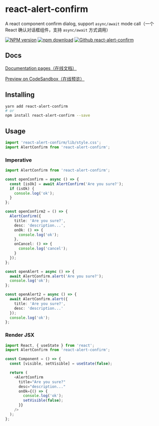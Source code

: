 # react-alert-confirm

A react component confirm dialog, support `async/await` mode call（一个 React 确认对话框组件，支持 `async/await` 方式调用）

[![NPM version][npm-image]][npm-url] [![npm download][download-image]][download-url] [![Github react-alert-confirm][github-image]][github-url]

[npm-image]: https://badgen.net/npm/v/react-alert-confirm?style=flat-square
[npm-url]: https://npmjs.org/package/react-alert-confirm
[download-image]: https://badgen.net/npm/dm/react-alert-confirm?style=flat-square
[download-url]: https://npmjs.org/package/react-alert-confirm
[github-image]: https://badgen.net/badge/icon/react-alert-confirm?icon=github&label=Github&style=flat-square
[github-url]: https://github.com/jaceyi/react-alert-confirm

## Docs

[Documentation pages（在线文档）](https://react-alert-confirm-doc.web.app/)

[Preview on CodeSandbox（在线预览）](https://codesandbox.io/s/react-alert-confirm-v4-79lvpw)

## Installing

```bash
yarn add react-alert-confirm
# or
npm install react-alert-confirm --save
```

## Usage

```typescript
import 'react-alert-confirm/lib/style.css';
import AlertConfirm from 'react-alert-confirm';
```

### Imperative

```typescript jsx
import AlertConfirm from 'react-alert-confirm';

const openConfirm = async () => {
  const [isOk] = await AlertConfirm('Are you sure?');
  if (isOk) {
    console.log('ok');
  }
};

const openConfirm2 = () => {
  AlertConfirm({
    title: 'Are you sure?',
    desc: 'description...',
    onOk: () => {
      console.log('ok');
    },
    onCancel: () => {
      console.log('cancel');
    }
  });
};

const openAlert = async () => {
  await AlertConfirm.alert('Are you sure?');
  console.log('ok');
};

const openAlert2 = async () => {
  await AlertConfirm.alert({
    title: 'Are you sure?',
    desc: 'description...'
  });
  console.log('ok');
};
```

### Render JSX

```typescript jsx
import React, { useState } from 'react';
import AlertConfirm from 'react-alert-confirm';

const Component = () => {
  const [visible, setVisible] = useState(false);

  return (
    <AlertConfirm
      title="Are you sure?"
      desc="description..."
      onOk={() => {
        console.log('ok');
        setVisible(false);
      }}
    />
  );
};
```
